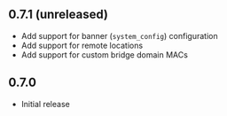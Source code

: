 ## 0.7.1 (unreleased)

- Add support for banner (`system_config`) configuration
- Add support for remote locations
- Add support for custom bridge domain MACs

## 0.7.0

- Initial release
